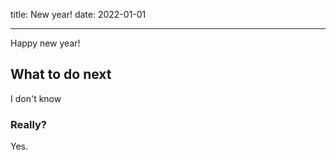 
title: New year!
date: 2022-01-01

---

Happy new year!

## What to do next

I don't know

### Really?

Yes.
